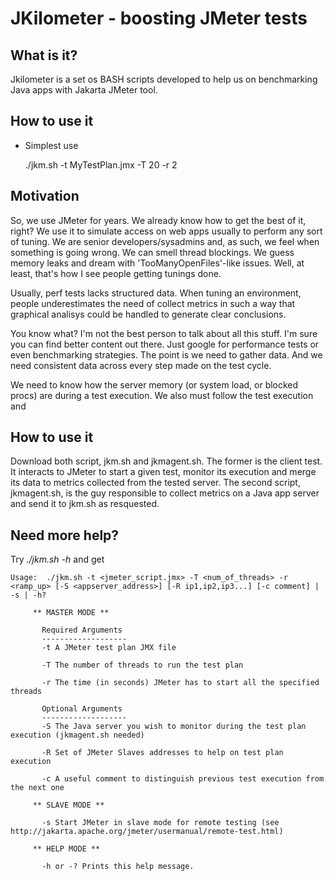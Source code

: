 JKilometer - boosting JMeter tests
==================================

What is it?
-----------
Jkilometer is a set os BASH scripts developed to help us on benchmarking Java apps with Jakarta JMeter tool.

How to use it
-------------
* Simplest use

 	./jkm.sh -t MyTestPlan.jmx -T 20 -r 2


Motivation
----------
So, we use JMeter for years. We already know how to get the best of it, right? We use it to simulate access on web apps usually to perform any sort of tuning. We are senior developers/sysadmins and, as such, we feel when something is going wrong. We can smell thread blockings. We guess memory leaks and dream with 'TooManyOpenFiles'-like issues. Well, at least, that's how I see people getting tunings done.

Usually, perf tests lacks structured data. When tuning an environment, people underestimates the need of collect metrics in such a way that graphical analisys could be handled to generate clear conclusions. 

You know what? I'm not the best person to talk about all this stuff. I'm sure you can find better content out there. Just google for performance tests or even benchmarking strategies. The point is we need to gather data. And we need consistent data across every step made on the test cycle.

We need to know how the server memory (or system load, or blocked procs) are during a test execution. We also must follow the test execution and

How to use it
-------------

Download both script, jkm.sh and jkmagent.sh. The former is the client test. It interacts to JMeter to start a given test, monitor its execution and merge its data to metrics collected from the tested server. The second script, jkmagent.sh, is the guy responsible to collect metrics on a Java app server and send it to jkm.sh as resquested.

Need more help?
---------------
Try *./jkm.sh -h* and get

  	Usage:  ./jkm.sh -t <jmeter_script.jmx> -T <num_of_threads> -r <ramp_up> [-S <appserver_address>] [-R ip1,ip2,ip3...] [-c comment] | -s | -h?

         ** MASTER MODE **

           Required Arguments
           -------------------
           -t A JMeter test plan JMX file

           -T The number of threads to run the test plan

           -r The time (in seconds) JMeter has to start all the specified threads

           Optional Arguments
           -------------------
           -S The Java server you wish to monitor during the test plan execution (jkmagent.sh needed)

           -R Set of JMeter Slaves addresses to help on test plan execution

           -c A useful comment to distinguish previous test execution from the next one

         ** SLAVE MODE **

           -s Start JMeter in slave mode for remote testing (see http://jakarta.apache.org/jmeter/usermanual/remote-test.html)

         ** HELP MODE **

           -h or -? Prints this help message.

